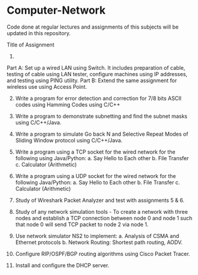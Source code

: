 # Computer-Network
Code done at regular lectures and assignments of this subjects will be updated in this repository. 

Title of Assignment

1.
Part A: Set up a wired LAN using Switch. It includes preparation of cable, testing of cable using LAN tester, configure machines using IP addresses, and testing using PING utility.
Part B: Extend the same assignment for wireless use using Access Point.


2. Write a program for error detection and correction for 7/8 bits ASCII codes using Hamming Codes using C/C++

3. Write a program to demonstrate subnetting and find the subnet masks using C/C++/Java.

4. Write a program to simulate Go back N and Selective Repeat Modes of Sliding Window protocol using C/C++/Java.

5. Write a program using a TCP socket for the wired network for the following using Java/Python:
a. Say Hello to Each other
b. File Transfer
c. Calculator (Arithmetic)

7. Write a program using a UDP socket for the wired network for the following Java/Python:
a. Say Hello to Each other
b. File Transfer
c. Calculator (Arithmetic)

9. Study of Wireshark Packet Analyzer and test with assignments 5 & 6.

10. Study of any network simulation tools - To create a network with three nodes and establish a TCP connection between node 0 and node 1 such that node 0 will send TCP packet to node 2 via node 1.


11. Use network simulator NS2 to implement:
a. Analysis of CSMA and Ethernet protocols
b. Network Routing: Shortest path routing, AODV. 

12. Configure RIP/OSPF/BGP routing algorithms using Cisco Packet Tracer.

13. Install and configure the DHCP server.
